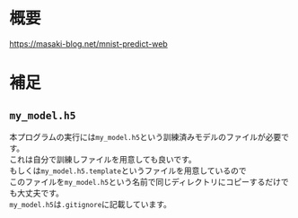 # 概要
https://masaki-blog.net/mnist-predict-web

# 補足
## `my_model.h5`
本プログラムの実行には`my_model.h5`という訓練済みモデルのファイルが必要です。  
これは自分で訓練しファイルを用意しても良いです。  
もしくは`my_model.h5.template`というファイルを用意しているので  
このファイルを`my_model.h5`という名前で同じディレクトリにコピーするだけでも大丈夫です。  
`my_model.h5`は`.gitignore`に記載しています。
